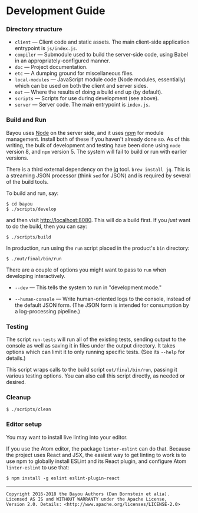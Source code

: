 Development Guide
=================

### Directory structure

* `client` &mdash; Client code and static assets. The main client-side
  application entrypoint is `js/index.js`.
* `compiler` &mdash; Submodule used to build the server-side code, using Babel
  in an appropriately-configured manner.
* `doc` &mdash; Project documentation.
* `etc` &mdash; A dumping ground for miscellaneous files.
* `local-modules` &mdash; JavaScript module code (Node modules, essentially)
  which can be used on both the client and server sides.
* `out` &mdash; Where the results of doing a build end up (by default).
* `scripts` &mdash; Scripts for use during development (see above).
* `server` &mdash; Server code. The main entrypoint is `index.js`.

### Build and Run

Bayou uses [Node](https://nodejs.org) on the server side, and it uses
[npm](https://npmjs,com) for module management. Install both of these if you
haven't already done so. As of this writing, the bulk of development and
testing have been done using `node` version 8, and `npm` version 5. The system
will fail to build or run with earlier versions.

There is a third external dependency on the [jq](https://github.com/stedolan/jq)
tool. `brew install jq`. This is a streaming JSON processor (think `sed` for
JSON) and is required by several of the build tools.

To build and run, say:

```
$ cd bayou
$ ./scripts/develop
```

and then visit <http://localhost:8080>. This will do a build first. If you
_just_ want to do the build, then you can say:

```
$ ./scripts/build
```

In production, run using the `run` script placed in the product's `bin`
directory:

```
$ ./out/final/bin/run
```

There are a couple of options you might want to pass to `run` when developing
interactively.

* `--dev` &mdash; This tells the system to run in "development mode."

* `--human-console` &mdash; Write human-oriented logs to the console, instead
  of the default JSON form. (The JSON form is intended for consumption by a
  log-processing pipeline.)

### Testing

The script `run-tests` will run all of the existing tests, sending output to the
console as well as saving it in files under the output directory. It takes
options which can limit it to only running specific tests. (See its `--help` for
details.)

This script wraps calls to the build script `out/final/bin/run`, passing it
various testing options. You can also call this script directly, as needed or
desired.

### Cleanup

```
$ ./scripts/clean
```

### Editor setup

You may want to install live linting into your editor.

If you use the Atom editor, the package `linter-eslint` can do that. Because
the project uses React and JSX, the easiest way to get linting to work is to
use npm to globally install ESLint and its React plugin, and configure Atom
`linter-eslint` to use that:

```
$ npm install -g eslint eslint-plugin-react
```

- - - - - - - - - -

```
Copyright 2016-2018 the Bayou Authors (Dan Bornstein et alia).
Licensed AS IS and WITHOUT WARRANTY under the Apache License,
Version 2.0. Details: <http://www.apache.org/licenses/LICENSE-2.0>
```

